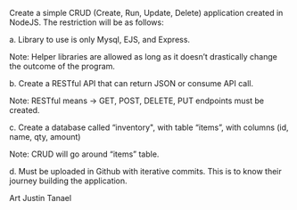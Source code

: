 Create a simple CRUD (Create, Run, Update, Delete) application created in NodeJS.
The restriction will be as follows:

  a. Library to use is only Mysql, EJS, and Express.

  Note: Helper libraries are allowed as long as it doesn’t drastically change the outcome of the program.

  b. Create a RESTful API that can return JSON or consume API call.

  Note: RESTful means -> GET, POST, DELETE, PUT endpoints must be created.

  c. Create a database called “inventory", with table “items”, with columns (id, name, qty, amount)

  Note: CRUD will go around “items” table.

  d. Must be uploaded in Github with iterative commits. This is to know their journey building the application.


Art Justin Tanael
